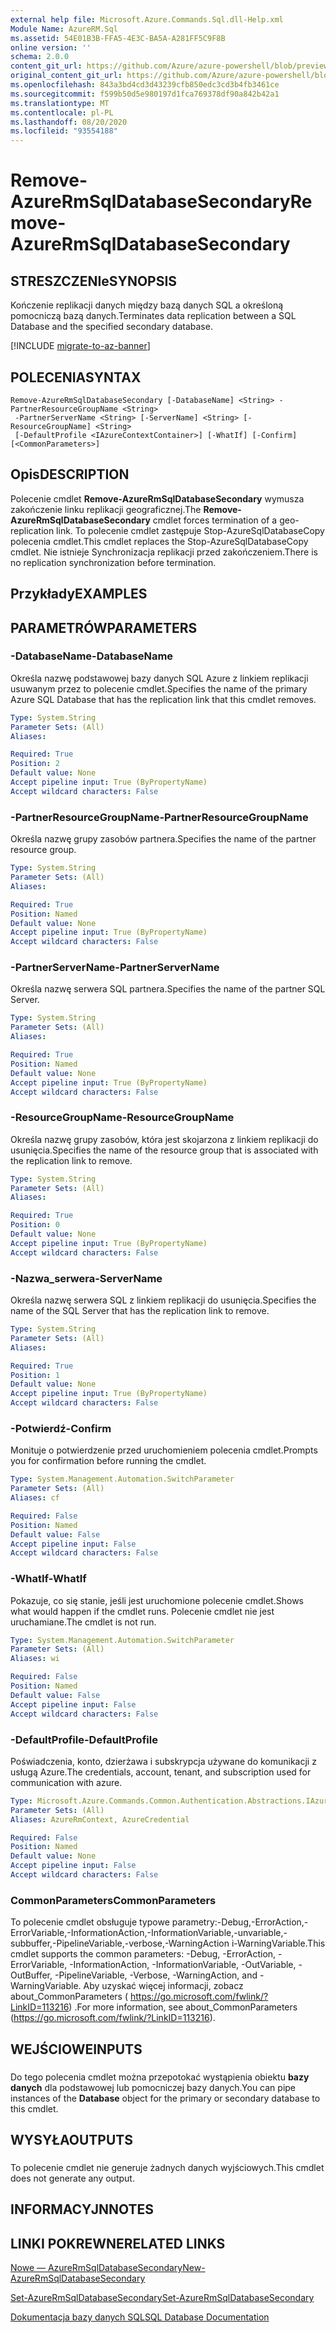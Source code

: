 ```yaml
---
external help file: Microsoft.Azure.Commands.Sql.dll-Help.xml
Module Name: AzureRM.Sql
ms.assetid: 54E01B3B-FFA5-4E3C-BA5A-A281FF5C9F8B
online version: ''
schema: 2.0.0
content_git_url: https://github.com/Azure/azure-powershell/blob/preview/src/ResourceManager/Sql/Commands.Sql/help/Remove-AzureRmSqlDatabaseSecondary.md
original_content_git_url: https://github.com/Azure/azure-powershell/blob/preview/src/ResourceManager/Sql/Commands.Sql/help/Remove-AzureRmSqlDatabaseSecondary.md
ms.openlocfilehash: 843a3bd4cd3d43239cfb850edc3cd3b4fb3461ce
ms.sourcegitcommit: f599b50d5e980197d1fca769378df90a842b42a1
ms.translationtype: MT
ms.contentlocale: pl-PL
ms.lasthandoff: 08/20/2020
ms.locfileid: "93554188"
---
```

# <span data-ttu-id="f1836-101">Remove-AzureRmSqlDatabaseSecondary</span><span class="sxs-lookup"><span data-stu-id="f1836-101">Remove-AzureRmSqlDatabaseSecondary</span></span>

## <span data-ttu-id="f1836-102">STRESZCZENIe</span><span class="sxs-lookup"><span data-stu-id="f1836-102">SYNOPSIS</span></span>
<span data-ttu-id="f1836-103">Kończenie replikacji danych między bazą danych SQL a określoną pomocniczą bazą danych.</span><span class="sxs-lookup"><span data-stu-id="f1836-103">Terminates data replication between a SQL Database and the specified secondary database.</span></span>

[!INCLUDE [migrate-to-az-banner](../../includes/migrate-to-az-banner.md)]

## <span data-ttu-id="f1836-104">POLECENIA</span><span class="sxs-lookup"><span data-stu-id="f1836-104">SYNTAX</span></span>

```
Remove-AzureRmSqlDatabaseSecondary [-DatabaseName] <String> -PartnerResourceGroupName <String>
 -PartnerServerName <String> [-ServerName] <String> [-ResourceGroupName] <String>
 [-DefaultProfile <IAzureContextContainer>] [-WhatIf] [-Confirm] [<CommonParameters>]
```

## <span data-ttu-id="f1836-105">Opis</span><span class="sxs-lookup"><span data-stu-id="f1836-105">DESCRIPTION</span></span>
<span data-ttu-id="f1836-106">Polecenie cmdlet **Remove-AzureRmSqlDatabaseSecondary** wymusza zakończenie linku replikacji geograficznej.</span><span class="sxs-lookup"><span data-stu-id="f1836-106">The **Remove-AzureRmSqlDatabaseSecondary** cmdlet forces termination of a geo-replication link.</span></span>
<span data-ttu-id="f1836-107">To polecenie cmdlet zastępuje Stop-AzureSqlDatabaseCopy polecenia cmdlet.</span><span class="sxs-lookup"><span data-stu-id="f1836-107">This cmdlet replaces the Stop-AzureSqlDatabaseCopy cmdlet.</span></span>
<span data-ttu-id="f1836-108">Nie istnieje Synchronizacja replikacji przed zakończeniem.</span><span class="sxs-lookup"><span data-stu-id="f1836-108">There is no replication synchronization before termination.</span></span>

## <span data-ttu-id="f1836-109">Przykłady</span><span class="sxs-lookup"><span data-stu-id="f1836-109">EXAMPLES</span></span>

## <span data-ttu-id="f1836-110">PARAMETRÓW</span><span class="sxs-lookup"><span data-stu-id="f1836-110">PARAMETERS</span></span>

### <span data-ttu-id="f1836-111">-DatabaseName</span><span class="sxs-lookup"><span data-stu-id="f1836-111">-DatabaseName</span></span>
<span data-ttu-id="f1836-112">Określa nazwę podstawowej bazy danych SQL Azure z linkiem replikacji usuwanym przez to polecenie cmdlet.</span><span class="sxs-lookup"><span data-stu-id="f1836-112">Specifies the name of the primary Azure SQL Database that has the replication link that this cmdlet removes.</span></span>

```yaml
Type: System.String
Parameter Sets: (All)
Aliases: 

Required: True
Position: 2
Default value: None
Accept pipeline input: True (ByPropertyName)
Accept wildcard characters: False
```

### <span data-ttu-id="f1836-113">-PartnerResourceGroupName</span><span class="sxs-lookup"><span data-stu-id="f1836-113">-PartnerResourceGroupName</span></span>
<span data-ttu-id="f1836-114">Określa nazwę grupy zasobów partnera.</span><span class="sxs-lookup"><span data-stu-id="f1836-114">Specifies the name of the partner  resource group.</span></span>

```yaml
Type: System.String
Parameter Sets: (All)
Aliases: 

Required: True
Position: Named
Default value: None
Accept pipeline input: True (ByPropertyName)
Accept wildcard characters: False
```

### <span data-ttu-id="f1836-115">-PartnerServerName</span><span class="sxs-lookup"><span data-stu-id="f1836-115">-PartnerServerName</span></span>
<span data-ttu-id="f1836-116">Określa nazwę serwera SQL partnera.</span><span class="sxs-lookup"><span data-stu-id="f1836-116">Specifies the name of the partner SQL Server.</span></span>

```yaml
Type: System.String
Parameter Sets: (All)
Aliases: 

Required: True
Position: Named
Default value: None
Accept pipeline input: True (ByPropertyName)
Accept wildcard characters: False
```

### <span data-ttu-id="f1836-117">-ResourceGroupName</span><span class="sxs-lookup"><span data-stu-id="f1836-117">-ResourceGroupName</span></span>
<span data-ttu-id="f1836-118">Określa nazwę grupy zasobów, która jest skojarzona z linkiem replikacji do usunięcia.</span><span class="sxs-lookup"><span data-stu-id="f1836-118">Specifies the name of the resource group that is associated with the replication link to remove.</span></span>

```yaml
Type: System.String
Parameter Sets: (All)
Aliases: 

Required: True
Position: 0
Default value: None
Accept pipeline input: True (ByPropertyName)
Accept wildcard characters: False
```

### <span data-ttu-id="f1836-119">-Nazwa_serwera</span><span class="sxs-lookup"><span data-stu-id="f1836-119">-ServerName</span></span>
<span data-ttu-id="f1836-120">Określa nazwę serwera SQL z linkiem replikacji do usunięcia.</span><span class="sxs-lookup"><span data-stu-id="f1836-120">Specifies the name of the SQL Server that has the replication link to remove.</span></span>

```yaml
Type: System.String
Parameter Sets: (All)
Aliases: 

Required: True
Position: 1
Default value: None
Accept pipeline input: True (ByPropertyName)
Accept wildcard characters: False
```

### <span data-ttu-id="f1836-121">-Potwierdź</span><span class="sxs-lookup"><span data-stu-id="f1836-121">-Confirm</span></span>
<span data-ttu-id="f1836-122">Monituje o potwierdzenie przed uruchomieniem polecenia cmdlet.</span><span class="sxs-lookup"><span data-stu-id="f1836-122">Prompts you for confirmation before running the cmdlet.</span></span>

```yaml
Type: System.Management.Automation.SwitchParameter
Parameter Sets: (All)
Aliases: cf

Required: False
Position: Named
Default value: False
Accept pipeline input: False
Accept wildcard characters: False
```

### <span data-ttu-id="f1836-123">-WhatIf</span><span class="sxs-lookup"><span data-stu-id="f1836-123">-WhatIf</span></span>
<span data-ttu-id="f1836-124">Pokazuje, co się stanie, jeśli jest uruchomione polecenie cmdlet.</span><span class="sxs-lookup"><span data-stu-id="f1836-124">Shows what would happen if the cmdlet runs.</span></span>
<span data-ttu-id="f1836-125">Polecenie cmdlet nie jest uruchamiane.</span><span class="sxs-lookup"><span data-stu-id="f1836-125">The cmdlet is not run.</span></span>

```yaml
Type: System.Management.Automation.SwitchParameter
Parameter Sets: (All)
Aliases: wi

Required: False
Position: Named
Default value: False
Accept pipeline input: False
Accept wildcard characters: False
```

### <span data-ttu-id="f1836-126">-DefaultProfile</span><span class="sxs-lookup"><span data-stu-id="f1836-126">-DefaultProfile</span></span>
<span data-ttu-id="f1836-127">Poświadczenia, konto, dzierżawa i subskrypcja używane do komunikacji z usługą Azure.</span><span class="sxs-lookup"><span data-stu-id="f1836-127">The credentials, account, tenant, and subscription used for communication with azure.</span></span>

```yaml
Type: Microsoft.Azure.Commands.Common.Authentication.Abstractions.IAzureContextContainer
Parameter Sets: (All)
Aliases: AzureRmContext, AzureCredential

Required: False
Position: Named
Default value: None
Accept pipeline input: False
Accept wildcard characters: False
```

### <span data-ttu-id="f1836-128">CommonParameters</span><span class="sxs-lookup"><span data-stu-id="f1836-128">CommonParameters</span></span>
<span data-ttu-id="f1836-129">To polecenie cmdlet obsługuje typowe parametry:-Debug,-ErrorAction,-ErrorVariable,-InformationAction,-InformationVariable,-unvariable,-subbuffer,-PipelineVariable,-verbose,-WarningAction i-WarningVariable.</span><span class="sxs-lookup"><span data-stu-id="f1836-129">This cmdlet supports the common parameters: -Debug, -ErrorAction, -ErrorVariable, -InformationAction, -InformationVariable, -OutVariable, -OutBuffer, -PipelineVariable, -Verbose, -WarningAction, and -WarningVariable.</span></span> <span data-ttu-id="f1836-130">Aby uzyskać więcej informacji, zobacz about_CommonParameters ( https://go.microsoft.com/fwlink/?LinkID=113216) .</span><span class="sxs-lookup"><span data-stu-id="f1836-130">For more information, see about_CommonParameters (https://go.microsoft.com/fwlink/?LinkID=113216).</span></span>

## <span data-ttu-id="f1836-131">WEJŚCIOWE</span><span class="sxs-lookup"><span data-stu-id="f1836-131">INPUTS</span></span>

###  
<span data-ttu-id="f1836-132">Do tego polecenia cmdlet można przepotokać wystąpienia obiektu **bazy danych** dla podstawowej lub pomocniczej bazy danych.</span><span class="sxs-lookup"><span data-stu-id="f1836-132">You can pipe instances of the **Database** object for the primary or secondary database to this cmdlet.</span></span>

## <span data-ttu-id="f1836-133">WYSYŁA</span><span class="sxs-lookup"><span data-stu-id="f1836-133">OUTPUTS</span></span>

###  
<span data-ttu-id="f1836-134">To polecenie cmdlet nie generuje żadnych danych wyjściowych.</span><span class="sxs-lookup"><span data-stu-id="f1836-134">This cmdlet does not generate any output.</span></span>

## <span data-ttu-id="f1836-135">INFORMACYJN</span><span class="sxs-lookup"><span data-stu-id="f1836-135">NOTES</span></span>

## <span data-ttu-id="f1836-136">LINKI POKREWNE</span><span class="sxs-lookup"><span data-stu-id="f1836-136">RELATED LINKS</span></span>

[<span data-ttu-id="f1836-137">Nowe — AzureRmSqlDatabaseSecondary</span><span class="sxs-lookup"><span data-stu-id="f1836-137">New-AzureRmSqlDatabaseSecondary</span></span>](./New-AzureRmSqlDatabaseSecondary.md)

[<span data-ttu-id="f1836-138">Set-AzureRmSqlDatabaseSecondary</span><span class="sxs-lookup"><span data-stu-id="f1836-138">Set-AzureRmSqlDatabaseSecondary</span></span>](./Set-AzureRmSqlDatabaseSecondary.md)

[<span data-ttu-id="f1836-139">Dokumentacja bazy danych SQL</span><span class="sxs-lookup"><span data-stu-id="f1836-139">SQL Database Documentation</span></span>](https://docs.microsoft.com/azure/sql-database/)
